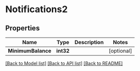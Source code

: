 # Notifications2

## Properties

Name | Type | Description | Notes
------------ | ------------- | ------------- | -------------
**MinimumBalance** | **int32** |  | [optional] 

[[Back to Model list]](../README.md#documentation-for-models) [[Back to API list]](../README.md#documentation-for-api-endpoints) [[Back to README]](../README.md)


